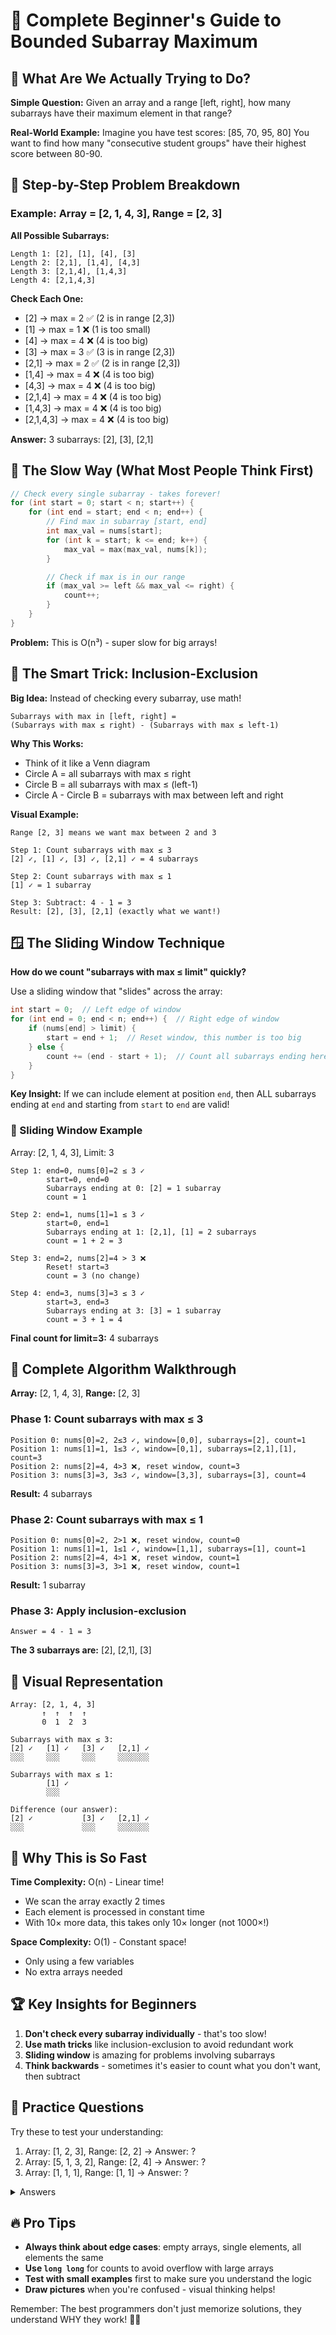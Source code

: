 # 🎯 Complete Beginner's Guide to Bounded Subarray Maximum

## 🤔 What Are We Actually Trying to Do?

**Simple Question:** Given an array and a range [left, right], how many subarrays have their maximum element in that range?

**Real-World Example:**
Imagine you have test scores: [85, 70, 95, 80]
You want to find how many "consecutive student groups" have their highest score between 80-90.

## 📝 Step-by-Step Problem Breakdown

### Example: Array = [2, 1, 4, 3], Range = [2, 3]

**All Possible Subarrays:**

```
Length 1: [2], [1], [4], [3]
Length 2: [2,1], [1,4], [4,3]
Length 3: [2,1,4], [1,4,3]
Length 4: [2,1,4,3]
```

**Check Each One:**

- [2] → max = 2 ✅ (2 is in range [2,3])
- [1] → max = 1 ❌ (1 is too small)
- [4] → max = 4 ❌ (4 is too big)
- [3] → max = 3 ✅ (3 is in range [2,3])
- [2,1] → max = 2 ✅ (2 is in range [2,3])
- [1,4] → max = 4 ❌ (4 is too big)
- [4,3] → max = 4 ❌ (4 is too big)
- [2,1,4] → max = 4 ❌ (4 is too big)
- [1,4,3] → max = 4 ❌ (4 is too big)
- [2,1,4,3] → max = 4 ❌ (4 is too big)

**Answer:** 3 subarrays: [2], [3], [2,1]

## 🐌 The Slow Way (What Most People Think First)

```cpp
// Check every single subarray - takes forever!
for (int start = 0; start < n; start++) {
    for (int end = start; end < n; end++) {
        // Find max in subarray [start, end]
        int max_val = nums[start];
        for (int k = start; k <= end; k++) {
            max_val = max(max_val, nums[k]);
        }

        // Check if max is in our range
        if (max_val >= left && max_val <= right) {
            count++;
        }
    }
}
```

**Problem:** This is O(n³) - super slow for big arrays!

## 🧠 The Smart Trick: Inclusion-Exclusion

**Big Idea:** Instead of checking every subarray, use math!

```
Subarrays with max in [left, right] =
(Subarrays with max ≤ right) - (Subarrays with max ≤ left-1)
```

**Why This Works:**

- Think of it like a Venn diagram
- Circle A = all subarrays with max ≤ right
- Circle B = all subarrays with max ≤ (left-1)
- Circle A - Circle B = subarrays with max between left and right

**Visual Example:**

```
Range [2, 3] means we want max between 2 and 3

Step 1: Count subarrays with max ≤ 3
[2] ✓, [1] ✓, [3] ✓, [2,1] ✓ = 4 subarrays

Step 2: Count subarrays with max ≤ 1
[1] ✓ = 1 subarray

Step 3: Subtract: 4 - 1 = 3
Result: [2], [3], [2,1] (exactly what we want!)
```

## 🪟 The Sliding Window Technique

**How do we count "subarrays with max ≤ limit" quickly?**

Use a sliding window that "slides" across the array:

```cpp
int start = 0;  // Left edge of window
for (int end = 0; end < n; end++) {  // Right edge of window
    if (nums[end] > limit) {
        start = end + 1;  // Reset window, this number is too big
    } else {
        count += (end - start + 1);  // Count all subarrays ending here
    }
}
```

**Key Insight:** If we can include element at position `end`, then ALL subarrays ending at `end` and starting from `start` to `end` are valid!

### 🎯 Sliding Window Example

Array: [2, 1, 4, 3], Limit: 3

```
Step 1: end=0, nums[0]=2 ≤ 3 ✓
        start=0, end=0
        Subarrays ending at 0: [2] = 1 subarray
        count = 1

Step 2: end=1, nums[1]=1 ≤ 3 ✓
        start=0, end=1
        Subarrays ending at 1: [2,1], [1] = 2 subarrays
        count = 1 + 2 = 3

Step 3: end=2, nums[2]=4 > 3 ❌
        Reset! start=3
        count = 3 (no change)

Step 4: end=3, nums[3]=3 ≤ 3 ✓
        start=3, end=3
        Subarrays ending at 3: [3] = 1 subarray
        count = 3 + 1 = 4
```

**Final count for limit=3:** 4 subarrays

## 🔄 Complete Algorithm Walkthrough

**Array:** [2, 1, 4, 3], **Range:** [2, 3]

### Phase 1: Count subarrays with max ≤ 3

```
Position 0: nums[0]=2, 2≤3 ✓, window=[0,0], subarrays=[2], count=1
Position 1: nums[1]=1, 1≤3 ✓, window=[0,1], subarrays=[2,1],[1], count=3
Position 2: nums[2]=4, 4>3 ❌, reset window, count=3
Position 3: nums[3]=3, 3≤3 ✓, window=[3,3], subarrays=[3], count=4
```

**Result:** 4 subarrays

### Phase 2: Count subarrays with max ≤ 1

```
Position 0: nums[0]=2, 2>1 ❌, reset window, count=0
Position 1: nums[1]=1, 1≤1 ✓, window=[1,1], subarrays=[1], count=1
Position 2: nums[2]=4, 4>1 ❌, reset window, count=1
Position 3: nums[3]=3, 3>1 ❌, reset window, count=1
```

**Result:** 1 subarray

### Phase 3: Apply inclusion-exclusion

```
Answer = 4 - 1 = 3
```

**The 3 subarrays are:** [2], [2,1], [3]

## 🎨 Visual Representation

```
Array: [2, 1, 4, 3]
       ↑  ↑  ↑  ↑
       0  1  2  3

Subarrays with max ≤ 3:
[2] ✓   [1] ✓   [3] ✓   [2,1] ✓
░░░     ░░░     ░░░     ░░░░░░░

Subarrays with max ≤ 1:
        [1] ✓
        ░░░

Difference (our answer):
[2] ✓           [3] ✓   [2,1] ✓
░░░             ░░░     ░░░░░░░
```

## 🚀 Why This is So Fast

**Time Complexity:** O(n) - Linear time!

- We scan the array exactly 2 times
- Each element is processed in constant time
- With 10× more data, this takes only 10× longer (not 1000×!)

**Space Complexity:** O(1) - Constant space!

- Only using a few variables
- No extra arrays needed

## 🏆 Key Insights for Beginners

1. **Don't check every subarray individually** - that's too slow!
2. **Use math tricks** like inclusion-exclusion to avoid redundant work
3. **Sliding window** is amazing for problems involving subarrays
4. **Think backwards** - sometimes it's easier to count what you don't want, then subtract

## 🎯 Practice Questions

Try these to test your understanding:

1. Array: [1, 2, 3], Range: [2, 2] → Answer: ?
2. Array: [5, 1, 3, 2], Range: [2, 4] → Answer: ?
3. Array: [1, 1, 1], Range: [1, 1] → Answer: ?

<details>
<summary>Answers</summary>

1. Answer: 1 (only [2])
2. Answer: 4 ([3], [2], [1,3], [3,2])
3. Answer: 6 (all possible subarrays)
</details>

## 🔥 Pro Tips

- **Always think about edge cases**: empty arrays, single elements, all elements the same
- **Use `long long`** for counts to avoid overflow with large arrays
- **Test with small examples** first to make sure you understand the logic
- **Draw pictures** when you're confused - visual thinking helps!

Remember: The best programmers don't just memorize solutions, they understand WHY they work! 🧠✨
